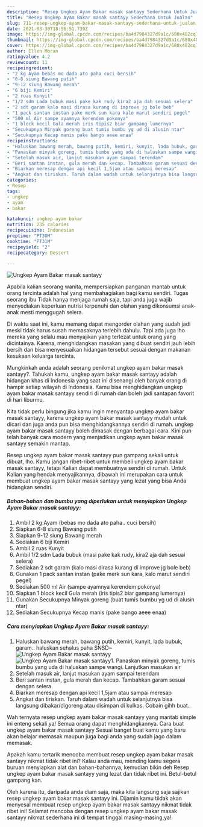 ```yaml
---
description: "Resep Ungkep Ayam Bakar masak santayy Sederhana Untuk Jualan"
title: "Resep Ungkep Ayam Bakar masak santayy Sederhana Untuk Jualan"
slug: 711-resep-ungkep-ayam-bakar-masak-santayy-sederhana-untuk-jualan
date: 2021-03-30T18:56:51.739Z
image: https://img-global.cpcdn.com/recipes/ba4d7984327d9a1c/680x482cq70/ungkep-ayam-bakar-masak-santayy-foto-resep-utama.jpg
thumbnail: https://img-global.cpcdn.com/recipes/ba4d7984327d9a1c/680x482cq70/ungkep-ayam-bakar-masak-santayy-foto-resep-utama.jpg
cover: https://img-global.cpcdn.com/recipes/ba4d7984327d9a1c/680x482cq70/ungkep-ayam-bakar-masak-santayy-foto-resep-utama.jpg
author: Ellen Moran
ratingvalue: 4.2
reviewcount: 11
recipeingredient:
- "2 kg Ayam bebas mo dada ato paha cuci bersih"
- "6-8 siung Bawang putih"
- "9-12 siung Bawang merah"
- "6 biji Kemiri"
- "2 ruas Kunyit"
- "1/2 sdm Lada bubuk masi pake kak rudy kira2 aja dah sesuai selera"
- "2 sdt garam kalo masi dirasa kurang di improve jg bole beb"
- "1 pack santan instan pake merk sun kara kalo marut sendiri pegel"
- "500 ml Air sampe ayamnya kerendem pokonya"
- "1 block kecil Gula merah iris tipis2 biar gampang lumernya"
- "Secukupnya Minyak goreng buat tumis bumbu yg ud di alusin ntar"
- "Secukupnya Kecap manis pake bango aeee enaa"
recipeinstructions:
- "Haluskan bawang merah, bawang putih, kemiri, kunyit, lada bubuk, garam.. haluskan sehalus paha SNSD~"
- "Panaskan minyak goreng, tumis bumbu yang uda di haluskan sampe wangi. Lanjutkan masukan air"
- "Setelah masuk air, lanjut masukan ayam sampai terendam"
- "Beri santan instan, gula merah dan kecap. Tambahkan garam sesuai dengan selera"
- "Biarkan meresap dengan api kecil 1,5jam atau sampai meresap"
- "Angkat dan tiriskan. Taruh dalam wadah untuk selanjutnya bisa langsung dibakar/digoreng atau disimpan di kulkas. Cobain gihh buat.."
categories:
- Resep
tags:
- ungkep
- ayam
- bakar

katakunci: ungkep ayam bakar 
nutrition: 235 calories
recipecuisine: Indonesian
preptime: "PT30M"
cooktime: "PT31M"
recipeyield: "2"
recipecategory: Dessert

---
```



![Ungkep Ayam Bakar masak santayy](https://img-global.cpcdn.com/recipes/ba4d7984327d9a1c/680x482cq70/ungkep-ayam-bakar-masak-santayy-foto-resep-utama.jpg)

Apabila kalian seorang wanita, mempersiapkan panganan mantab untuk orang tercinta adalah hal yang membahagiakan bagi kamu sendiri. Tugas seorang ibu Tidak hanya menjaga rumah saja, tapi anda juga wajib menyediakan keperluan nutrisi terpenuhi dan olahan yang dikonsumsi anak-anak mesti menggugah selera.

Di waktu  saat ini, kamu memang dapat mengorder olahan yang sudah jadi meski tidak harus susah memasaknya terlebih dahulu. Tapi ada juga lho mereka yang selalu mau menyajikan yang terlezat untuk orang yang dicintainya. Karena, menghidangkan masakan yang dibuat sendiri jauh lebih bersih dan bisa menyesuaikan hidangan tersebut sesuai dengan makanan kesukaan keluarga tercinta. 



Mungkinkah anda adalah seorang penikmat ungkep ayam bakar masak santayy?. Tahukah kamu, ungkep ayam bakar masak santayy adalah hidangan khas di Indonesia yang saat ini disenangi oleh banyak orang di hampir setiap wilayah di Indonesia. Kamu bisa menghidangkan ungkep ayam bakar masak santayy sendiri di rumah dan boleh jadi santapan favorit di hari liburmu.

Kita tidak perlu bingung jika kamu ingin menyantap ungkep ayam bakar masak santayy, karena ungkep ayam bakar masak santayy mudah untuk dicari dan juga anda pun bisa menghidangkannya sendiri di rumah. ungkep ayam bakar masak santayy boleh dimasak dengan berbagai cara. Kini pun telah banyak cara modern yang menjadikan ungkep ayam bakar masak santayy semakin mantap.

Resep ungkep ayam bakar masak santayy pun gampang sekali untuk dibuat, lho. Kamu jangan ribet-ribet untuk membeli ungkep ayam bakar masak santayy, tetapi Kalian dapat membuatnya sendiri di rumah. Untuk Kalian yang hendak menyajikannya, dibawah ini merupakan cara untuk membuat ungkep ayam bakar masak santayy yang lezat yang bisa Anda hidangkan sendiri.

<!--inarticleads1-->

##### Bahan-bahan dan bumbu yang diperlukan untuk menyiapkan Ungkep Ayam Bakar masak santayy:

1. Ambil 2 kg Ayam (bebas mo dada ato paha.. cuci bersih)
1. Siapkan 6-8 siung Bawang putih
1. Siapkan 9-12 siung Bawang merah
1. Sediakan 6 biji Kemiri
1. Ambil 2 ruas Kunyit
1. Ambil 1/2 sdm Lada bubuk (masi pake kak rudy, kira2 aja dah sesuai selera)
1. Sediakan 2 sdt garam (kalo masi dirasa kurang di improve jg bole beb)
1. Gunakan 1 pack santan instan (pake merk sun kara, kalo marut sendiri pegel)
1. Sediakan 500 ml Air (sampe ayamnya kerendem pokonya)
1. Siapkan 1 block kecil Gula merah (iris tipis2 biar gampang lumernya)
1. Gunakan Secukupnya Minyak goreng (buat tumis bumbu yg ud di alusin ntar)
1. Sediakan Secukupnya Kecap manis (pake bango aeee enaa)




<!--inarticleads2-->

##### Cara menyiapkan Ungkep Ayam Bakar masak santayy:

1. Haluskan bawang merah, bawang putih, kemiri, kunyit, lada bubuk, garam.. haluskan sehalus paha SNSD~
<img src="https://img-global.cpcdn.com/steps/c2f7f61d8dd7db57/160x128cq70/ungkep-ayam-bakar-masak-santayy-langkah-memasak-1-foto.jpg" alt="Ungkep Ayam Bakar masak santayy"><img src="https://img-global.cpcdn.com/steps/b888b347718cf87b/160x128cq70/ungkep-ayam-bakar-masak-santayy-langkah-memasak-1-foto.jpg" alt="Ungkep Ayam Bakar masak santayy">1. Panaskan minyak goreng, tumis bumbu yang uda di haluskan sampe wangi. Lanjutkan masukan air
1. Setelah masuk air, lanjut masukan ayam sampai terendam
1. Beri santan instan, gula merah dan kecap. Tambahkan garam sesuai dengan selera
1. Biarkan meresap dengan api kecil 1,5jam atau sampai meresap
1. Angkat dan tiriskan. Taruh dalam wadah untuk selanjutnya bisa langsung dibakar/digoreng atau disimpan di kulkas. Cobain gihh buat..




Wah ternyata resep ungkep ayam bakar masak santayy yang mantab simple ini enteng sekali ya! Semua orang dapat menghidangkannya. Cara buat ungkep ayam bakar masak santayy Sesuai banget buat kamu yang baru akan belajar memasak maupun juga bagi anda yang sudah jago dalam memasak.

Apakah kamu tertarik mencoba membuat resep ungkep ayam bakar masak santayy nikmat tidak ribet ini? Kalau anda mau, mending kamu segera buruan menyiapkan alat dan bahan-bahannya, kemudian bikin deh Resep ungkep ayam bakar masak santayy yang lezat dan tidak ribet ini. Betul-betul gampang kan. 

Oleh karena itu, daripada anda diam saja, maka kita langsung saja sajikan resep ungkep ayam bakar masak santayy ini. Dijamin kamu tiidak akan menyesal membuat resep ungkep ayam bakar masak santayy nikmat tidak ribet ini! Selamat mencoba dengan resep ungkep ayam bakar masak santayy nikmat sederhana ini di tempat tinggal masing-masing,ya!.

